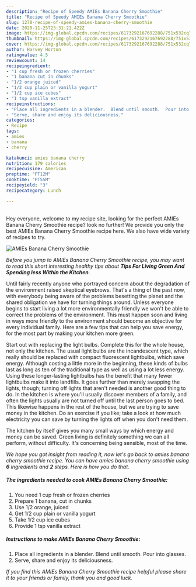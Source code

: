 ```yaml
---
description: "Recipe of Speedy AMIEs Banana Cherry Smoothie"
title: "Recipe of Speedy AMIEs Banana Cherry Smoothie"
slug: 1270-recipe-of-speedy-amies-banana-cherry-smoothie
date: 2020-11-25T23:31:21.422Z
image: https://img-global.cpcdn.com/recipes/6173292167692288/751x532cq70/amies-banana-cherry-smoothie-recipe-main-photo.jpg
thumbnail: https://img-global.cpcdn.com/recipes/6173292167692288/751x532cq70/amies-banana-cherry-smoothie-recipe-main-photo.jpg
cover: https://img-global.cpcdn.com/recipes/6173292167692288/751x532cq70/amies-banana-cherry-smoothie-recipe-main-photo.jpg
author: Harvey Horton
ratingvalue: 4.5
reviewcount: 14
recipeingredient:
- "1 cup fresh or frozen cherries"
- "1 banana cut in chunks"
- "1/2 orange juiced"
- "1/2 cup plain or vanilla yogurt"
- "1/2 cup ice cubes"
- "1 tsp vanilla extract"
recipeinstructions:
- "Place all ingredients in a blender.  Blend until smooth.  Pour into glasses."
- "Serve, share and enjoy its deliciousness."
categories:
- Recipe
tags:
- amies
- banana
- cherry

katakunci: amies banana cherry 
nutrition: 179 calories
recipecuisine: American
preptime: "PT12M"
cooktime: "PT55M"
recipeyield: "3"
recipecategory: Lunch

---
```

<br>
Hey everyone, welcome to my recipe site, looking for the perfect AMIEs Banana Cherry Smoothie recipe? look no further! We provide you only the best AMIEs Banana Cherry Smoothie recipe here. We also have wide variety of recipes to try.
<br>


![AMIEs Banana Cherry Smoothie](https://img-global.cpcdn.com/recipes/6173292167692288/751x532cq70/amies-banana-cherry-smoothie-recipe-main-photo.jpg)

<i>Before you jump to AMIEs Banana Cherry Smoothie recipe, you may want to read this short interesting healthy tips about 
<strong>Tips For Living Green And Spending less Within the Kitchen</strong>.</i>
</br>

Until fairly recently anyone who portrayed concern about the degradation of the environment raised skeptical eyebrows. That's a thing of the past now, with everybody being aware of the problems besetting the planet and the shared obligation we have for turning things around. Unless everyone begins to start living a lot more environmentally friendly we won't be able to correct the problems of the environment. This must happen soon and living in ways more friendly to the environment should become an objective for every individual family. Here are a few tips that can help you save energy, for the most part by making your kitchen more green.

Start out with replacing the light bulbs. Complete this for the whole house, not only the kitchen. The usual light bulbs are the incandescent type, which really should be replaced with compact fluorescent lightbulbs, which save energy. Although costing a little more in the beginning, these kinds of bulbs last as long as ten of the traditional type as well as using a lot less energy. Using these longer-lasting lightbulbs has the benefit that many fewer lightbulbs make it into landfills. It goes further than merely swapping the lights, though; turning off lights that aren't needed is another good thing to do. In the kitchen is where you'll usually discover members of a family, and often the lights usually are not turned off until the last person goes to bed. This likewise happens in the rest of the house, but we are trying to save money in the kitchen. Do an exercise if you like; take a look at how much electricity you can save by turning the lights off when you don't need them.

The kitchen by itself gives you many small ways by which energy and money can be saved. Green living is definitely something we can all perform, without difficulty. It's concerning being sensible, most of the time.


<i>We hope you got insight from reading it, now let's go back to amies banana cherry smoothie recipe. You can have amies banana cherry smoothie using <strong>6</strong> ingredients and <strong>2</strong> steps. Here is how you do that.
</i>

##### The ingredients needed to cook AMIEs Banana Cherry Smoothie:

1. You need 1 cup fresh or frozen cherries
1. Prepare 1 banana, cut in chunks
1. Use 1/2 orange, juiced
1. Get 1/2 cup plain or vanilla yogurt
1. Take 1/2 cup ice cubes
1. Provide 1 tsp vanilla extract


##### Instructions to make AMIEs Banana Cherry Smoothie:

1. Place all ingredients in a blender.  Blend until smooth.  Pour into glasses.
1. Serve, share and enjoy its deliciousness.


<i>If you find this AMIEs Banana Cherry Smoothie recipe helpful please share it to your friends or family, thank you and good luck.</i>
